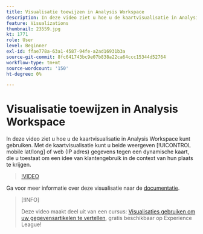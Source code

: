 ```yaml
---
title: Visualisatie toewijzen in Analysis Workspace
description: In deze video ziet u hoe u de kaartvisualisatie in Analysis Workspace kunt gebruiken. De kaartvisualisatie zal u toestaan om of mobiele (lang/lang) of Web (IP adres) gegevens tegen een dynamische kaart te bekijken, toestaand u om een idee van klantengebruik in de context van hun plaats te krijgen.
feature: Visualizations
thumbnail: 23559.jpg
kt: 1771
role: User
level: Beginner
exl-id: ffae778a-63a1-4587-94fe-a2ad16931b3a
source-git-commit: 8fc641743bc9e07b838a22ca64ccc15344d52764
workflow-type: tm+mt
source-wordcount: '150'
ht-degree: 0%

---
```


# Visualisatie toewijzen in Analysis Workspace

In deze video ziet u hoe u de kaartvisualisatie in Analysis Workspace kunt gebruiken. Met de kaartvisualisatie kunt u beide weergeven [!UICONTROL mobile lat/long] of web (IP adres) gegevens tegen een dynamische kaart, die u toestaat om een idee van klantengebruik in de context van hun plaats te krijgen.

>[!VIDEO](https://video.tv.adobe.com/v/23559/?quality=12&learn=on)

Ga voor meer informatie over deze visualisatie naar de [documentatie](https://experienceleague.adobe.com/docs/analytics/analyze/analysis-workspace/visualizations/map-visualization.html?lang=en).

>[!INFO]
>
> Deze video maakt deel uit van een cursus: [Visualisaties gebruiken om uw gegevensartikelen te vertellen](https://experienceleague.adobe.com/?recommended=Analytics-U-1-2021.1.visualizations), gratis beschikbaar op Experience League!

